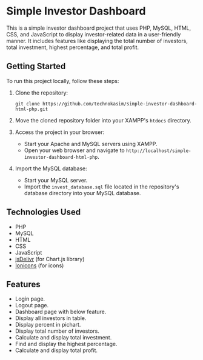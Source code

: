 

# Simple Investor Dashboard

This is a simple investor dashboard project that uses PHP, MySQL, HTML, CSS, and JavaScript to display investor-related data in a user-friendly manner. It includes features like displaying the total number of investors, total investment, highest percentage, and total profit.

## Getting Started

To run this project locally, follow these steps:

1. Clone the repository:
   ```
   git clone https://github.com/technokasim/simple-investor-dashboard-html-php.git
   ```

2. Move the cloned repository folder into your XAMPP's `htdocs` directory.

3. Access the project in your browser:
   - Start your Apache and MySQL servers using XAMPP.
   - Open your web browser and navigate to `http://localhost/simple-investor-dashboard-html-php`.

4. Import the MySQL database:
   - Start your MySQL server.
   - Import the `invest_database.sql` file located in the repository's database directory into your MySQL database.

## Technologies Used

- PHP
- MySQL
- HTML
- CSS
- JavaScript
- [jsDelivr](https://www.jsdelivr.com/) (for Chart.js library)
- [Ionicons](https://ionicons.com/) (for icons)

## Features

- Login page.
- Logout page.
- Dashboard page with below feature.
- Display all investors in table.
- Display percent in pichart.
- Display total number of investors.
- Calculate and display total investment.
- Find and display the highest percentage.
- Calculate and display total profit.
